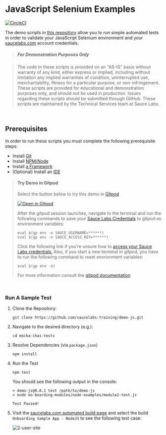 # JavaScript Selenium Examples

[![CircleCI](https://circleci.com/gh/saucelabs-training/demo-js.svg?style=svg)](https://circleci.com/gh/saucelabs-training/demo-js)

The demo scripts in [this repository](https://github.com/saucelabs-training/demo-js) allow you to run simple automated tests in order to validate your JavaScript Selenium environment and your [saucelabs.com](https://app.saucelabs.com/login) account credentials.
> ##### For Demonstration Purposes Only

> The code in these scripts is provided on an "AS-IS" basis without warranty of any kind, either express or implied, including without limitation any implied warranties of condition, uninterrupted use, merchantability, fitness for a particular purpose, or non-infringement. These scripts are provided for educational and demonstration purposes only, and should not be used in production. Issues regarding these scripts should be submitted through GitHub. These scripts are maintained by the Technical Services team at Sauce Labs.

<br />


## Prerequisites

In order to run these scripts you must complete the following prerequisite steps:

* Install [Git](~/prerequisites.md#install-git)
* Install [NPM/Node](~/prerequisites.md#install-npm-and-nodejs)
* Install [a Framework](~/prerequisites.md#install-a-test-framework)
* (Optional) Install an [IDE](~/prerequisites.md#install-an-ide)

>   #### Try Demo in Gitpod
>   Select the button below to try this demo in [Gitpod](https://www.gitpod.io/)
>
>  [![Open in Gitpod](https://github.com/saucelabs-training/demo-java/blob/master/assets/open-in-gitpod.svg)](https://gitpod.io/#https://github.com/saucelabs-training/demo-js)
>
>   After the gitpod session launches, navigate to the terminal and run the following commands to save your [Sauce Labs Credentials](https://app.saucelabs.com/user-settings) to gitpod as environment variables:
>   ```
>   eval $(gp env -e SAUCE_USERNAME=******)
>   eval $(gp env -e SAUCE_ACCESS_KEY=******)
>   ```
>   Click the following link if you're unsure how to [access your Sauce Labs credentials.](https://wiki.saucelabs.com/display/DOCS/Best+Practice%3A+Use+Environment+Variables+for+Authentication+Credentials)
>   Also, if you start a new terminal in gitpod, you have to run the following command to reset envrionment variables:
>   ```
>   eval $(gp env -e)
>   ```
>  
>   For more information consult the [gitpod documentation](https://www.gitpod.io/docs/47_environment_variables/)


<br />

### Run A Sample Test


1. Clone the Repository:

    ```
    git clone https://github.com/saucelabs-training/demo-js.git
    ```

2. Navigate to the desired directory (e.g.):
    ```
    cd mocha-chai-tests
    ```
3. Resolve Dependencies (via `package.json`)
    
    ```
    npm install
    ```
4. Run the Test
    
    ```
    npm test
    ```
    You should see the following output in the console:
    ```
    > demo-js@0.0.1 test /path/to/demo-js
    > node on-boarding-modules/node-examples/module2-test.js
    
    Test Passed!

    ```
5. Visit the [saucelabs.com automated build page](https://app.saucelabs.com/dashboard/builds) and select the build `Onboarding Sample App - NodeJS` to see the following test case:
    
    ![2-user-site](2-user-site.png)
    
<br />
